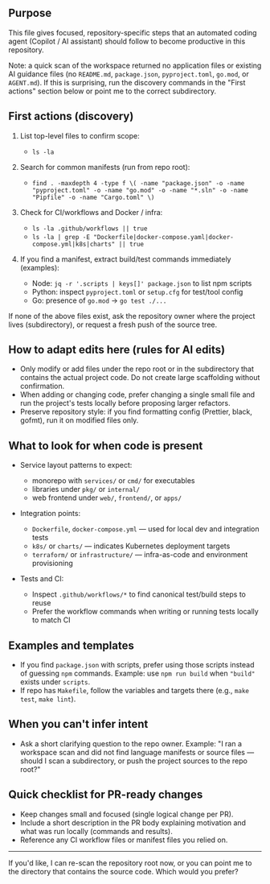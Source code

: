 ## Purpose

This file gives focused, repository-specific steps that an automated coding agent (Copilot / AI assistant) should follow to become productive in this repository.

Note: a quick scan of the workspace returned no application files or existing AI guidance files (no `README.md`, `package.json`, `pyproject.toml`, `go.mod`, or `AGENT.md`). If this is surprising, run the discovery commands in the "First actions" section below or point me to the correct subdirectory.

## First actions (discovery)

1. List top-level files to confirm scope:

   - `ls -la`

2. Search for common manifests (run from repo root):

   - `find . -maxdepth 4 -type f \( -name "package.json" -o -name "pyproject.toml" -o -name "go.mod" -o -name "*.sln" -o -name "Pipfile" -o -name "Cargo.toml" \)`

3. Check for CI/workflows and Docker / infra:

   - `ls -la .github/workflows || true`
   - `ls -la | grep -E "Dockerfile|docker-compose.yaml|docker-compose.yml|k8s|charts" || true`

4. If you find a manifest, extract build/test commands immediately (examples):

   - Node: `jq -r '.scripts | keys[]' package.json` to list npm scripts
   - Python: inspect `pyproject.toml` or `setup.cfg` for test/tool config
   - Go: presence of `go.mod` -> `go test ./...`

If none of the above files exist, ask the repository owner where the project lives (subdirectory), or request a fresh push of the source tree.

## How to adapt edits here (rules for AI edits)

- Only modify or add files under the repo root or in the subdirectory that contains the actual project code. Do not create large scaffolding without confirmation.
- When adding or changing code, prefer changing a single small file and run the project's tests locally before proposing larger refactors.
- Preserve repository style: if you find formatting config (Prettier, black, gofmt), run it on modified files only.

## What to look for when code is present

- Service layout patterns to expect:
  - monorepo with `services/` or `cmd/` for executables
  - libraries under `pkg/` or `internal/`
  - web frontend under `web/`, `frontend/`, or `apps/`

- Integration points:
  - `Dockerfile`, `docker-compose.yml` — used for local dev and integration tests
  - `k8s/` or `charts/` — indicates Kubernetes deployment targets
  - `terraform/` or `infrastructure/` — infra-as-code and environment provisioning

- Tests and CI:
  - Inspect `.github/workflows/*` to find canonical test/build steps to reuse
  - Prefer the workflow commands when writing or running tests locally to match CI

## Examples and templates

- If you find `package.json` with scripts, prefer using those scripts instead of guessing `npm` commands. Example: use `npm run build` when `"build"` exists under `scripts`.
- If repo has `Makefile`, follow the variables and targets there (e.g., `make test`, `make lint`).

## When you can't infer intent

- Ask a short clarifying question to the repo owner. Example: "I ran a workspace scan and did not find language manifests or source files — should I scan a subdirectory, or push the project sources to the repo root?"

## Quick checklist for PR-ready changes

- Keep changes small and focused (single logical change per PR).
- Include a short description in the PR body explaining motivation and what was run locally (commands and results).
- Reference any CI workflow files or manifest files you relied on.

---

If you'd like, I can re-scan the repository root now, or you can point me to the directory that contains the source code. Which would you prefer?
